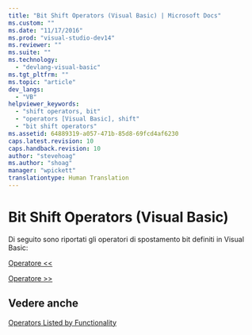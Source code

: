 ```yaml
---
title: "Bit Shift Operators (Visual Basic) | Microsoft Docs"
ms.custom: ""
ms.date: "11/17/2016"
ms.prod: "visual-studio-dev14"
ms.reviewer: ""
ms.suite: ""
ms.technology: 
  - "devlang-visual-basic"
ms.tgt_pltfrm: ""
ms.topic: "article"
dev_langs: 
  - "VB"
helpviewer_keywords: 
  - "shift operators, bit"
  - "operators [Visual Basic], shift"
  - "bit shift operators"
ms.assetid: 64889319-a057-471b-85d8-69fcd4af6230
caps.latest.revision: 10
caps.handback.revision: 10
author: "stevehoag"
ms.author: "shoag"
manager: "wpickett"
translationtype: Human Translation
---
```

# Bit Shift Operators (Visual Basic)
Di seguito sono riportati gli operatori di spostamento bit definiti in Visual Basic:  
  
 [Operatore \<\<](../../../visual-basic/language-reference/operators/left-shift-operator.md)  
  
 [Operatore \>\>](../../../visual-basic/language-reference/operators/right-shift-operator.md)  
  
## Vedere anche  
 [Operators Listed by Functionality](../../../visual-basic/language-reference/operators/operators-listed-by-functionality.md)